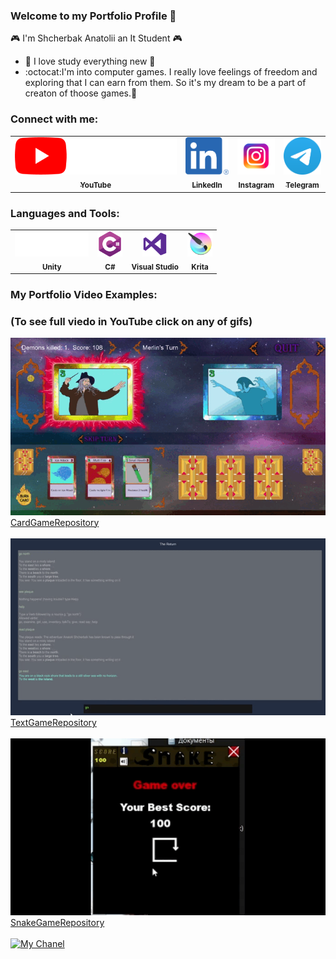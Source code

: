 ### Welcome to my Portfolio Profile 🎩

🎮 I'm Shcherbak Anatolii an It Student 🎮 
- 📖 I love study everything new 🚀
- :octocat:I'm into computer games. I really love feelings of freedom and exploring that I can earn from them. So it's my dream to be a part of creaton of thoose games.🎇

### Connect with me:

<table>
  <tr>
    <td align="center">
      <a href="https://www.youtube.com/channel/UC9Si7j82OO2PLaajrtxa9JA/" target="_blank">
        <img src="https://github.com/Anatolii-Shcherbak/resources/blob/main/Img/yt_logo_rgb_dark.png" height="60"/><br>
        <sub><b>YouTube</b></sub>
      </a>
    </td>
    <td align="center">
      <a href="https://www.linkedin.com/in/anatolii-shcherbak/" target="_blank">
        <img src="https://github.com/Anatolii-Shcherbak/resources/blob/main/Img/LI-In-Bug.png" height="60"/><br>
        <sub><b>LinkedIn</b></sub>
      </a>
    </td>
    <td align="center">
      <a href="https://www.instagram.com/s_a_vdeveloper/" target="_blank">
        <img src="https://github.com/Anatolii-Shcherbak/resources/blob/main/Img/Inst.png" height="60"/><br>
        <sub><b>Instagram</b></sub>
      </a>
    </td>
    <td align="center">
      <a href="https://t.me/S_Anatoliy_V4" target="_blank">
        <img src="https://github.com/Anatolii-Shcherbak/resources/blob/main/Img/Telegram.png" height="60"/><br>
        <sub><b>Telegram</b></sub>
      </a>
    </td>
  </tr>
</table>

### Languages and Tools:

<table>
  <tr>
    <td align="center">
        <img src="https://github.com/Anatolii-Shcherbak/resources/blob/main/Img/UnityWhite.png" height="40"/><br>
        <sub><b>Unity</b></sub>
    </td>
    <td align="center">
        <img src="https://github.com/Anatolii-Shcherbak/resources/blob/main/Img/c-sharp.png" height="40"/><br>
        <sub><b>C#</b></sub>
    </td>
    <td align="center">
        <img src="https://github.com/Anatolii-Shcherbak/resources/blob/main/Img/VS.png" height="40"/><br>
        <sub><b>Visual Studio</b></sub>
    </td>
    <td align="center">
        <img src="https://github.com/Anatolii-Shcherbak/resources/blob/main/Img/KritaIm-removebg-preview.png" height="40"/><br>
        <sub><b>Krita</b></sub>
    </td>
  </tr>
</table>


### My Portfolio Video Examples:
### (To see full viedo in YouTube click on any of gifs)
<!-- YOUTUBE:START -->
[![My Chanel](https://github.com/Anatolii-Shcherbak/resources/blob/main/Img/GifDe.gif)](https://www.youtube.com/watch?v=VptAMVgpbP8)
<br />
[CardGameRepository](https://github.com/Anatolii-Shcherbak/UnityCardGame)
<br />
<br />
[![My Chanel](https://github.com/Anatolii-Shcherbak/resources/blob/main/Img/TextG.gif)](https://www.youtube.com/watch?v=VptAMVgpbP8)
<br />
[TextGameRepository](https://github.com/Anatolii-Shcherbak/TextAdvantureGame)
<br />
<br />
[![My Chanel](https://github.com/Anatolii-Shcherbak/resources/blob/main/Img/Snake.gif)](https://www.youtube.com/watch?v=VptAMVgpbP8)
<br />
[SnakeGameRepository](https://github.com/Anatolii-Shcherbak/Snake-Java-Game)
<br />
<br />
[![My Chanel](https://github.com/Anatolii-Shcherbak/resources/blob/main/Img/MyGame.gif)](https://www.youtube.com/watch?v=VptAMVgpbP8)
<!-- YOUTUBE:END -->

